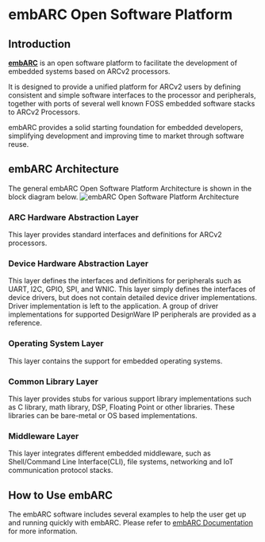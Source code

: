 # embARC Open Software Platform
## Introduction
[<b>embARC</b>](https://embarc.org/) is an open software platform to facilitate the development of embedded systems based on ARCv2 processors.

It is designed to provide a unified platform for ARCv2 users by defining consistent and simple software interfaces to the processor and peripherals, together with ports of several well known FOSS embedded software stacks to ARCv2 Processors.

embARC provides a solid starting foundation for embedded developers, simplifying development and improving time to market through software reuse.
## embARC Architecture
The general embARC Open Software Platform Architecture is shown in the block diagram below.
![embARC Open Software Platform Architecture](embARC/doc/documents/pic/embARC.jpg)
### ARC Hardware Abstraction Layer
This layer provides standard interfaces and definitions for ARCv2 processors.
### Device Hardware Abstraction Layer
This layer defines the interfaces and definitions for peripherals such as UART, I2C, GPIO, SPI, and WNIC. This layer simply defines the interfaces of device drivers, but does not contain detailed device driver implementations. Driver implementation is left to the application. A group of driver implementations for supported DesignWare IP peripherals are provided as a reference.
### Operating System Layer
This layer contains the support for embedded operating systems.
### Common Library Layer
This layer provides stubs for various support library implementations such as C library, math library, DSP, Floating Point or other libraries. These libraries can be bare-metal or OS based implementations.
### Middleware Layer
This layer integrates different embedded middleware, such as Shell/Command Line Interface(CLI), file systems, networking and IoT communication protocol stacks.
## How to Use embARC
The embARC software includes several examples to help the user get up and running quickly with embARC. Please refer to [embARC Documentation](doc/embARC_Document.html) for more information.
